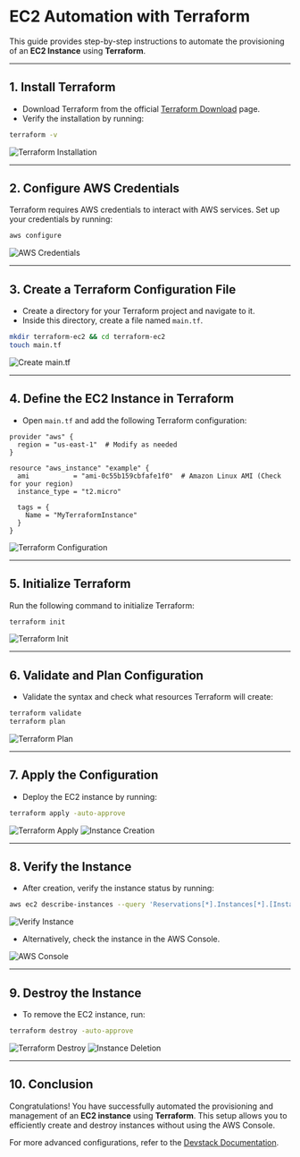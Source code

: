 # **EC2 Automation with Terraform**

This guide provides step-by-step instructions to automate the provisioning of an **EC2 Instance** using **Terraform**.

---

## **1. Install Terraform**

- Download Terraform from the official [Terraform Download](https://www.terraform.io/) page.
- Verify the installation by running:

```bash
terraform -v
```

![Terraform Installation](https://github.com/user-attachments/assets/d57c1e31-f555-4ed0-8aef-fcb8709ef454)

---

## **2. Configure AWS Credentials**

Terraform requires AWS credentials to interact with AWS services. Set up your credentials by running:

```bash
aws configure
```

![AWS Credentials](https://github.com/user-attachments/assets/82263952-781f-42e1-9ea8-a2c27797248f)

---

## **3. Create a Terraform Configuration File**

- Create a directory for your Terraform project and navigate to it.
- Inside this directory, create a file named `main.tf`.

```bash
mkdir terraform-ec2 && cd terraform-ec2
touch main.tf
```

![Create main.tf](https://github.com/user-attachments/assets/13ef8614-9cd0-41ab-8bf2-96ad3927e5c8)

---

## **4. Define the EC2 Instance in Terraform**

- Open `main.tf` and add the following Terraform configuration:

```hcl
provider "aws" {
  region = "us-east-1"  # Modify as needed
}

resource "aws_instance" "example" {
  ami           = "ami-0c55b159cbfafe1f0"  # Amazon Linux AMI (Check for your region)
  instance_type = "t2.micro"

  tags = {
    Name = "MyTerraformInstance"
  }
}
```

![Terraform Configuration](https://github.com/user-attachments/assets/67d56f09-7625-49a4-acb4-25e790e0f78e)

---

## **5. Initialize Terraform**

Run the following command to initialize Terraform:

```bash
terraform init
```

![Terraform Init](https://github.com/user-attachments/assets/d889bba6-c647-4f4e-8ce2-b1070f5e3324)

---

## **6. Validate and Plan Configuration**

- Validate the syntax and check what resources Terraform will create:

```bash
terraform validate
terraform plan
```

![Terraform Plan](https://github.com/user-attachments/assets/320856ef-395c-4056-b4c0-0fef93fd63d1)

---

## **7. Apply the Configuration**

- Deploy the EC2 instance by running:

```bash
terraform apply -auto-approve
```

![Terraform Apply](https://github.com/user-attachments/assets/988dcda5-8ef0-4241-a2e8-b585e04170f0)
![Instance Creation](https://github.com/user-attachments/assets/382bdb26-76ae-424c-8ba4-10d77f817786)

---

## **8. Verify the Instance**

- After creation, verify the instance status by running:

```bash
aws ec2 describe-instances --query 'Reservations[*].Instances[*].[InstanceId,State.Name,PublicIpAddress]' --output table
```

![Verify Instance](https://github.com/user-attachments/assets/d2497593-6c30-45c2-8761-fd6c2b2dc4fc)

- Alternatively, check the instance in the AWS Console.

![AWS Console](https://github.com/user-attachments/assets/10f02230-fde0-4f5f-951e-92cfc2ae3c29)

---

## **9. Destroy the Instance**

- To remove the EC2 instance, run:

```bash
terraform destroy -auto-approve
```

![Terraform Destroy](https://github.com/user-attachments/assets/2497b0cf-2584-457f-aa2d-baf637e7bc7e)
![Instance Deletion](https://github.com/user-attachments/assets/1e670c1e-c003-47b5-a173-e62ed99381e9)

---

## **10. Conclusion**

Congratulations! You have successfully automated the provisioning and management of an **EC2 instance** using **Terraform**. This setup allows you to efficiently create and destroy instances without using the AWS Console.

For more advanced configurations, refer to the [Devstack Documentation](https://github.com/openstack/devstack).

